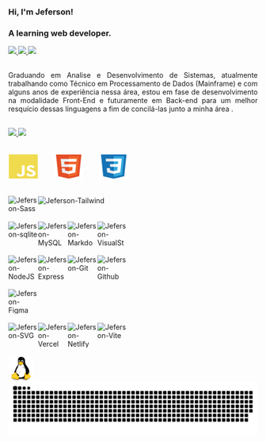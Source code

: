 ### Hi, I'm Jeferson!
### A learning web developer.

<div>
    <a href = "mailto: jeferson.contato.df@gmail.com">
      <img  src="https://img.shields.io/badge/Gmail-D14836?style=for-the-badge&logo=gmail&logoColor=white">
    </a>
    <a href = "https://www.instagram.com/jeff.sdc/">
      <img  src="https://img.shields.io/badge/Instagram-E4405F?style=for-the-badge&logo=instagram&logoColor=white">
    </a>
    <a href = "https://www.linkedin.com/in/jeferson-silva-924ab1252/">
      <img  src="https://img.shields.io/badge/LinkedIn-0077B5?style=for-the-badge&logo=linkedin&logoColor=white">
    </a>
</div><br>

<p align="justify" >Graduando em Analise e Desenvolvimento de Sistemas, atualmente trabalhando como Técnico em Processamento de Dados (Mainframe) e com alguns anos de experiência nessa área, estou em fase de 
desenvolvimento na modalidade Front-End e futuramente em Back-end para um melhor resquício dessas linguagens a fim de concilá-las junto a minha área . </p>  

##

<div>
  <a href="https://github.com/sdc-jeferson">
    <img height="150em" src="https://github-readme-stats.vercel.app/api?username=sdc-jeferson&count_private=true&include_all_commits=true&show_icons=true&theme=dracula&hide_border=false&show_owner=true"/>
    <img height="150em" src="https://github-readme-stats.vercel.app/api/top-langs/?username=sdc-jeferson&theme=dracula&hide_border=false&&layout=compact"/>
  </a>
</div>
  <br>
  <div style="display: inline_block" align="left"><br>
  <img align="center" alt="Jeferson-Js" height="50" width="60" src="https://raw.githubusercontent.com/devicons/devicon/master/icons/javascript/javascript-plain.svg">&nbsp; &nbsp; &nbsp; &nbsp;
  <img align="center" alt="Jeferson-HTML" height="50" width="60" src="https://raw.githubusercontent.com/devicons/devicon/master/icons/html5/html5-original.svg">&nbsp; &nbsp; &nbsp; &nbsp;
  <img align="center" alt="Jeferson-CSS" height="50" width="60" src="https://raw.githubusercontent.com/devicons/devicon/master/icons/css3/css3-original.svg">&nbsp; &nbsp; &nbsp; &nbsp;
  <br>
  <br>
  <br>
  <img align="center" alt="Jeferson-Tailwind" height="50" width="60" src="https://skillicons.dev/icons?i=tailwind">&nbsp; &nbsp; &nbsp; &nbsp;
  <img align="left" alt="Jeferson-Sass" height="50" width="60" src="https://cdn.jsdelivr.net/gh/devicons/devicon/icons/sass/sass-original.svg">&nbsp; &nbsp; &nbsp; &nbsp;
 <br>
 <br>
 <br>
   <img align="left" alt="Jeferson-sqlite" height="50" width="60" src="https://skillicons.dev/icons?i=sqlite">&nbsp; &nbsp; &nbsp; &nbsp;
  <img align="left" alt="Jeferson-MySQL" height="50" width="60" src="https://skillicons.dev/icons?i=mysql">&nbsp; &nbsp; &nbsp; &nbsp;
 <img align="left" alt="Jeferson-Markdown" height="50" width="60" src="https://cdn.jsdelivr.net/gh/devicons/devicon/icons/markdown/markdown-original.svg">&nbsp; &nbsp; &nbsp; &nbsp;
 <img align="left" alt="Jeferson-VisualStudioCode" height="50" width="60" src="https://skillicons.dev/icons?i=vscode">&nbsp; &nbsp; &nbsp; &nbsp;
  <br>
  <br>
  <br>
  <br>
   <img align="left" alt="Jeferson-NodeJS" height="50" width="60" src="https://skillicons.dev/icons?i=nodejs">&nbsp; &nbsp; &nbsp; &nbsp;
  <img align="left" alt="Jeferson-Express" height="50" width="60" src="https://skillicons.dev/icons?i=express">&nbsp; &nbsp; &nbsp; &nbsp;
  <img align="left" alt="Jeferson-Git" height="50" width="60" src="https://cdn.jsdelivr.net/gh/devicons/devicon/icons/git/git-original.svg">&nbsp; &nbsp; &nbsp; &nbsp;
 <img align="left" alt="Jeferson-Github" height="50" width="60" src="https://cdn.jsdelivr.net/gh/devicons/devicon/icons/github/github-original-wordmark.svg">&nbsp; &nbsp; &nbsp; &nbsp;
  <br>
  <br>
  <br>
  <br>
 <img align="left" alt="Jeferson-Figma" height="50" width="60" src="https://cdn.jsdelivr.net/gh/devicons/devicon/icons/figma/figma-original.svg" />&nbsp; &nbsp; &nbsp; &nbsp;
  <br>
  <br>
  <br>
  <br>
  <img align="left" alt="Jeferson-SVG" height="50" width="60" src="https://skillicons.dev/icons?i=svg">&nbsp; &nbsp; &nbsp; &nbsp;
  <img align="left" alt="Jeferson-Vercel" height="50" width="60" src="https://skillicons.dev/icons?i=vercel">&nbsp; &nbsp; &nbsp; &nbsp;
  <img align="left" alt="Jeferson-Netlify" height="50" width="60" src="https://skillicons.dev/icons?i=netlify">&nbsp; &nbsp; &nbsp; &nbsp;
  <img align="left" alt="Jeferson-Vite" height="50" width="60" src="https://skillicons.dev/icons?i=vite">&nbsp; &nbsp; &nbsp; &nbsp;
  <br>
  <br>
  <br>
  <br>
  <img align="center" alt="linux" height="50" width="50" src="https://raw.githubusercontent.com/devicons/devicon/master/icons/linux/linux-original.svg">      


<picture>
  <source media="(prefers-color-scheme: dark)" srcset="https://raw.githubusercontent.com/sdc-jeferson/sdc-jeferson/output/github-contribution-grid-snake-dark.svg">
  <source media="(prefers-color-scheme: light)" srcset="https://raw.githubusercontent.com/sdc-jeferson/sdc-jeferson/output/github-contribution-grid-snake.svg">
  <img alt="github contribution grid snake animation" src="https://raw.githubusercontent.com/sdc-jeferson/sdc-jeferson/output/github-contribution-grid-snake.svg">
</picture>


    

   
